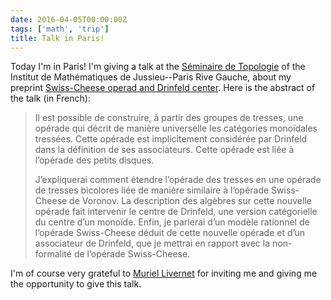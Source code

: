 ```yaml
---
date: 2016-04-05T00:00:00Z
tags: ['math', 'trip']
title: Talk in Paris!
---
```


Today I'm in Paris! I'm giving a talk at the [Séminaire de Topologie](https://www.imj-prg.fr/spip.php?article67) of the Institut de Mathématiques de Jussieu--Paris Rive Gauche, about my preprint [Swiss-Cheese operad and Drinfeld center](http://arxiv.org/abs/1507.06844).<!--more-->
 Here is the abstract of the talk (in French):

> Il est possible de construire, à partir des groupes de tresses, une opérade qui décrit de manière universelle les catégories monoïdales tressées. Cette opérade est implicitement considérée par Drinfeld dans la définition de ses associateurs. Cette opérade est liée à l’opérade des petits disques.
>
> J’expliquerai comment étendre l’opérade des tresses en une opérade de tresses bicolores liée de manière similaire à l’opérade Swiss-Cheese de Voronov. La description des algèbres sur cette nouvelle opérade fait intervenir le centre de Drinfeld, une version catégorielle du centre d’un monoïde. Enfin, je parlerai d’un modèle rationnel de l’opérade Swiss-Cheese déduit de cette nouvelle opérade et d’un associateur de Drinfeld, que je mettrai en rapport avec la non-formalité de l’opérade Swiss-Cheese.

I'm of course very grateful to [Muriel Livernet](https://webusers.imj-prg.fr/~muriel.livernet/) for inviting me and giving me the opportunity to give this talk.
